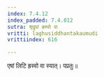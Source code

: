 ```yaml
---
index: 7.4.12
index_padded: 7.4.012
sutra: शृदॄप्रां ह्रस्वो वा
vritti: laghusiddhantakaumudi
vrittiindex: 616

---
```

एषां लिटि ह्रस्वो वा स्यात्। पप्रतुः॥